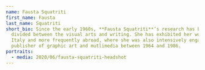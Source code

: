 ```yaml
---
name: Fausta Squatriti
first_name: Fausta
last_name: Squatriti
short_bio: Since the early 1960s, **Fausta Squatriti**’s research has been
  divided between the visual arts and writing. She has exhibited her work in
  Italy and more frequently abroad, where she was also intensively engaged as a
  publisher of graphic art and mutlimedia between 1964 and 1986.
portraits:
  - media: 2020/06/fausta-squatriti-headshot
---
```

